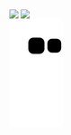 <a href="https://github.com/Mohammadmohebi33/Mohammadmohebi33">
<img align="center" src="https://github-readme-stats.vercel.app/api?username=Mohammadmohebi33&show_icons=true&count_private=true&include_all_commits=true&theme=dracula" /></a>



<a href="https://github.com/Mohammadmohebi33/Mohammadmohebi33">
<img align="center" src="https://github-readme-stats.vercel.app/api/top-langs/?username=Mohammadmohebi33&theme=dracula" />
</a>


<div>
    <img src="https://raw.githubusercontent.com/muhiqsimui/muhiqsimui/output/github-contribution-grid-snake.svg" />
<!--     <b>generated with <a href="https://github.com/Platane/snk">SNK</a></b> -->
</div>

